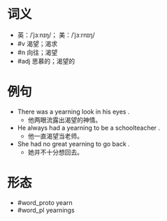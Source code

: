 # 词义
- 英：/ˈjɜːnɪŋ/； 美：/ˈjɜːrnɪŋ/
- #v 渴望；渴求
- #n 向往；渴望
- #adj 思慕的；渴望的
# 例句
- There was a yearning look in his eyes .
	- 他两眼流露出渴望的神情。
- He always had a yearning to be a schoolteacher .
	- 他一直渴望当老师。
- She had no great yearning to go back .
	- 她并不十分想回去。
# 形态
- #word_proto yearn
- #word_pl yearnings
